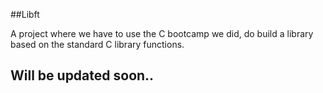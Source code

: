 ##Libft

A project where we have to use the C bootcamp we did, do build a library based on the standard C library functions.

## Will be updated soon..
